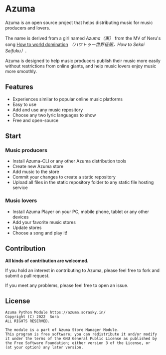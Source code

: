 # Azuma

Azuma is an open source project that helps distributing music for music producers and lovers.

The name is derived from a girl named *Azuma（東）* from the MV of Neru's song [How to world domination](https://www.youtube.com/watch?v=HdC2cB_DZok) *（ハウトゥー世界征服，How to Sekai Seifuku）*.

Azuma is designed to help music producers publish their music more easily without restrictions from online giants, and help music lovers enjoy music more smoothly.

## Features

- Experiences similar to popular online music platforms
- Easy to use
- Add and use any music repository
- Choose any two lyric languages to show
- Free and open-source

## Start

### Music producers

- Install Azuma-CLI or any other Azuma distribution tools
- Create new Azuma store
- Add music to the store
- Commit your changes to create a static repository
- Upload all files in the static repository folder to any static file hosting service

### Music lovers

- Install Azuma Player on your PC, mobile phone, tablet or any other devices
- Add your favorite music stores
- Update stores
- Choose a song and play it!

## Contribution

**All kinds of contribution are welcomed.**

If you hold an interest in contributing to Azuma, please feel free to fork and submit a pull request.

If you meet any problems, please feel free to open an issue.

## License

```
Azuma Python Module https://azuma.sorasky.in/
Copyright (C) 2022  Sora
ALL RIGHTS RESERVED.

The module is a part of Azuma Store Manager Module.
This program is free software; you can redistribute it and/or modify
it under the terms of the GNU General Public License as published by
the Free Software Foundation; either version 3 of the License, or
(at your option) any later version.
```
